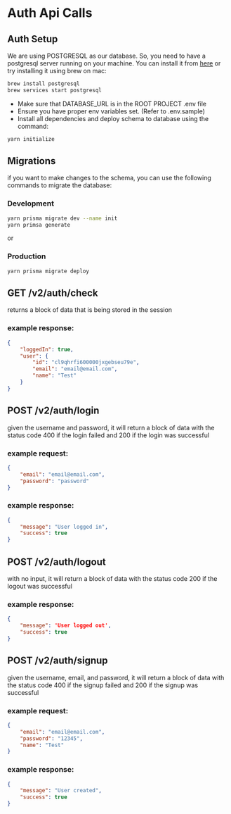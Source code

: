 
# Auth Api Calls

## Auth Setup

We are using POSTGRESQL as our database. So, you need to have a postgresql server running on your machine. You can install it from [here](https://www.postgresql.org/download/) or try installing it using brew on mac:
    
```bash
brew install postgresql
brew services start postgresql
```

- Make sure that DATABASE_URL is in the ROOT PROJECT .env file
- Ensure you have proper env variables set. (Refer to .env.sample)
- Install all dependencies and deploy schema to database using the command: 
```bash
yarn initialize
```

## Migrations
if you want to make changes to the schema, you can use the following commands to migrate the database:

### Development
```bash
yarn prisma migrate dev --name init
yarn primsa generate
```

or 

### Production
```bash
yarn prisma migrate deploy
```

## GET /v2/auth/check
returns a block of data that is being stored in the session

### example response: 
```json
{
    "loggedIn": true,
    "user": {
        "id": "cl9qhrfi600000jxgebseu79e",
        "email": "email@email.com",
        "name": "Test"
    }
}
```

## POST /v2/auth/login
given the username and password, it will return a block of data with the status code 400 if the login failed and 200 if the login was successful

### example request:
```json
{
    "email": "email@email.com",
    "password": "password"
}
```

### example response:
```json
{
    "message": "User logged in",
    "success": true
}
```

## POST /v2/auth/logout
with no input, it will return a block of data with the status code 200 if the logout was successful

### example response:
```json
{ 
    "message": 'User logged out', 
    "success": true 
}
```

## POST /v2/auth/signup
given the username, email, and password, it will return a block of data with the status code 400 if the signup failed and 200 if the signup was successful

### example request:
```json
{
    "email": "email@email.com",
    "password": "12345",
    "name": "Test"
}
```

### example response:
```json
{
    "message": "User created",
    "success": true
}
```